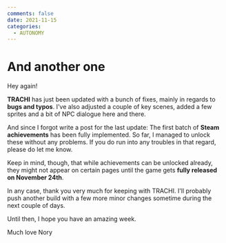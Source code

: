 ```yaml
---
comments: false
date: 2021-11-15
categories:
  - AUTONOMY
---
```


# And another one

Hey again!

**TRACHI** has just been updated with a bunch of fixes, mainly in regards to **bugs and typos**.
I've also adjusted a couple of key scenes, added a few sprites and a bit of NPC dialogue here and there.

And since I forgot write a post for the last update:
The first batch of **Steam achievements** has been fully implemented. So far, I managed to unlock these without any problems. If you do run into any troubles in that regard, please do let me know.

Keep in mind, though, that while achievements can be unlocked already, they might not appear on certain pages until the game gets **fully released on November 24th**.

In any case, thank you very much for keeping with TRACHI.
I'll probably push another build with a few more minor changes sometime during the next couple of days.

Until then, I hope you have an amazing week.

Much love
Nory
